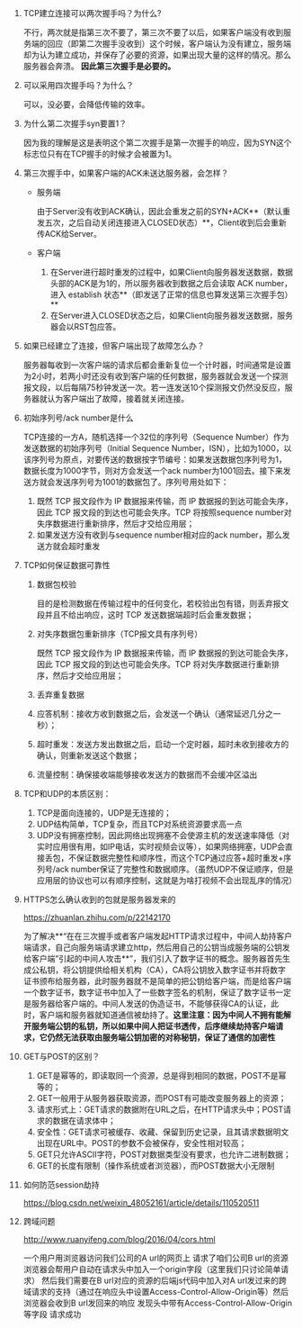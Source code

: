 1. TCP建立连接可以两次握手吗？为什么?

   不行，两次就是指第三次不要了，第三次不要了以后，如果客户端没有收到服务端的回应（即第二次握手没收到）这个时候，客户端认为没有建立，服务端却为认为建立成功，并保存了必要的资源，如果出现大量的这样的情况。那么服务器会奔溃。
   **因此第三次握手是必要的。**

2. 可以采用四次握手吗？为什么？

   可以，没必要，会降低传输的效率。

3. 为什么第二次握手syn要置1？

   因为我的理解是这是表明这个第二次握手是第一次握手的响应，因为SYN这个标志位只有在TCP握手的时候才会被置为1。

4. 第三次握手中，如果客户端的ACK未送达服务器，会怎样？

   + 服务端

     由于Server没有收到ACK确认，因此会重发之前的SYN+ACK**（默认重发五次，之后自动关闭连接进入CLOSED状态）**，Client收到后会重新传ACK给Server。

   + 客户端

     1. 在Server进行超时重发的过程中，如果Client向服务器发送数据，数据头部的ACK是为1的，所以服务器收到数据之后会读取 ACK number，进入 establish 状态**（即发送了正常的信息也算发送第三次握手包）**
     2. 在Server进入CLOSED状态之后，如果Client向服务器发送数据，服务器会以RST包应答。

4. 如果已经建立了连接，但客户端出现了故障怎么办？

   服务器每收到一次客户端的请求后都会重新复位一个计时器，时间通常是设置为2小时，若两小时还没有收到客户端的任何数据，服务器就会发送一个探测报文段，以后每隔75秒钟发送一次。若一连发送10个探测报文仍然没反应，服务器就认为客户端出了故障，接着就关闭连接。

5. 初始序列号/ack number是什么

   TCP连接的一方A，随机选择一个32位的序列号（Sequence Number）作为发送数据的初始序列号（Initial Sequence Number，ISN），比如为1000，以该序列号为原点，对要传送的数据按字节编号：如果发送数据包序列号为1，数据长度为1000字节，则对方会发送一个ack number为1001回去。接下来发送方就会发送序列号为1001的数据包了。序列号用处如下：

   1. 既然 TCP 报文段作为 IP 数据报来传输，而 IP 数据报的到达可能会失序，因此 TCP 报文段的到达也可能会失序。TCP 将按照sequence number对失序数据进行重新排序，然后才交给应用层；
   2. 如果发送方没有收到与sequence number相对应的ack number，那么发送方就会超时重发

6. TCP如何保证数据可靠性

   1. 数据包校验

      目的是检测数据在传输过程中的任何变化，若校验出包有错，则丢弃报文段并且不给出响应，这时 TCP 发送数据端超时后会重发数据；

   2. 对失序数据包重新排序（TCP报文具有序列号）

      既然 TCP 报文段作为 IP 数据报来传输，而 IP 数据报的到达可能会失序，因此 TCP 报文段的到达也可能会失序。TCP 将对失序数据进行重新排序，然后才交给应用层；

   3. 丢弃重复数据

   4. 应答机制：接收方收到数据之后，会发送一个确认（通常延迟几分之一秒）；

   5. 超时重发：发送方发出数据之后，启动一个定时器，超时未收到接收方的确认，则重新发送这个数据；

   6. 流量控制：确保接收端能够接收发送方的数据而不会缓冲区溢出

7. TCP和UDP的本质区别：

   1. TCP是面向连接的，UDP是无连接的；
   2. UDP结构简单，TCP复杂，而且TCP对系统资源要求高一点
   3. UDP没有拥塞控制，因此网络出现拥塞不会使源主机的发送速率降低（对实时应用很有用，如IP电话，实时视频会议等），如果网络拥塞，UDP会直接丢包，不保证数据完整性和顺序性，而这个TCP通过应答+超时重发+序列号/ack number保证了完整性和数据顺序。（虽然UDP不保证顺序，但是应用层的协议也可以有顺序控制，这就是为啥打视频不会出现乱序的情况）

8. HTTPS怎么确认收到的包就是服务器发来的

   <https://zhuanlan.zhihu.com/p/22142170>

   为了解决**“在在三次握手或者客户端发起HTTP请求过程中，中间人劫持客户端请求，自己向服务端请求建立http，然后用自己的公钥当成服务端的公钥发给客户端”引起的中间人攻击**”，我们引入了数字证书的概念。服务器首先生成公私钥，将公钥提供给相关机构（CA），CA将公钥放入数字证书并将数字证书颁布给服务器，此时服务器就不是简单的把公钥给客户端，而是给客户端一个数字证书，数字证书中加入了一些数字签名的机制，保证了数字证书一定是服务器给客户端的。中间人发送的伪造证书，不能够获得CA的认证，此时，客户端和服务器就知道通信被劫持了。**这里注意：因为中间人不拥有能解开服务端公钥的私钥，所以如果中间人把证书透传，后序继续劫持客户端请求，它仍然无法获取由服务端公钥加密的对称秘钥，保证了通信的加密性**

9. GET与POST的区别？

   1. GET是幂等的，即读取同一个资源，总是得到相同的数据，POST不是幂等的；
   2. GET一般用于从服务器获取资源，而POST有可能改变服务器上的资源；
   3. 请求形式上：GET请求的数据附在URL之后，在HTTP请求头中；POST请求的数据在请求体中；
   4. 安全性：GET请求可被缓存、收藏、保留到历史记录，且其请求数据明文出现在URL中。POST的参数不会被保存，安全性相对较高；
   5. GET只允许ASCII字符，POST对数据类型没有要求，也允许二进制数据；
   6. GET的长度有限制（操作系统或者浏览器），而POST数据大小无限制
   
9. 如何防范session劫持

   https://blog.csdn.net/weixin_48052161/article/details/110520511
   
9. 跨域问题

   <http://www.ruanyifeng.com/blog/2016/04/cors.html>
   
   一个用户用浏览器访问我们公司的A url的网页上  请求了咱们公司B url的资源  浏览器会帮用户自动在请求头中加入一个origin字段（这里我们只讨论简单请求） 然后我们需要在B url对应的资源的后端js代码中加入对A url发过来的跨域请求的支持（通过在响应头中设置Access-Control-Allow-Origin等）然后浏览器会收到B url发回来的响应  发现头中带有Access-Control-Allow-Origin等字段  请求成功